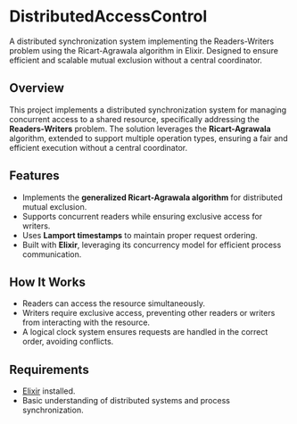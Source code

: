 # DistributedAccessControl
A distributed synchronization system implementing the Readers-Writers problem using the Ricart-Agrawala algorithm in Elixir. Designed to ensure efficient and scalable mutual exclusion without a central coordinator.

## Overview
This project implements a distributed synchronization system for managing concurrent access to a shared resource, specifically addressing the **Readers-Writers** problem. The solution leverages the **Ricart-Agrawala** algorithm, extended to support multiple operation types, ensuring a fair and efficient execution without a central coordinator.

## Features
- Implements the **generalized Ricart-Agrawala algorithm** for distributed mutual exclusion.
- Supports concurrent readers while ensuring exclusive access for writers.
- Uses **Lamport timestamps** to maintain proper request ordering.
- Built with **Elixir**, leveraging its concurrency model for efficient process communication.

## How It Works
- Readers can access the resource simultaneously.
- Writers require exclusive access, preventing other readers or writers from interacting with the resource.
- A logical clock system ensures requests are handled in the correct order, avoiding conflicts.

## Requirements
- [Elixir](https://elixir-lang.org/) installed.
- Basic understanding of distributed systems and process synchronization.
